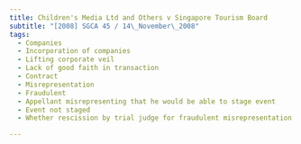 ```yaml
---
title: Children's Media Ltd and Others v Singapore Tourism Board 
subtitle: "[2008] SGCA 45 / 14\_November\_2008"
tags:
  - Companies
  - Incorporation of companies
  - Lifting corporate veil
  - Lack of good faith in transaction
  - Contract
  - Misrepresentation
  - Fraudulent
  - Appellant misrepresenting that he would be able to stage event
  - Event not staged
  - Whether rescission by trial judge for fraudulent misrepresentation valid

---
```


